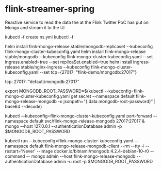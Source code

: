 # flink-streamer-spring
Reactive service to read the data the at the Flink Twitter PoC has put on Mongo and stream it to the UI


kubectl -f create ns.yml
kubectl -f 

helm install  flink-mongo-release stable/mongodb-replicaset --kubeconfig flink-mongo-cluster-kubeconfig.yaml
helm install  flink-mongo-release stable/mongodb --kubeconfig flink-mongo-cluster-kubeconfig.yaml --set ingress.enabled=true --set replicaSet.enabled=true
helm install ingress-release stable/nginx-ingress --kubeconfig flink-mongo-cluster-kubeconfig.yaml --set tcp={27017: "flink-demo/mongodb:27017"}

tcp:
  27017: "default/mongodb:27017"
  
export MONGODB_ROOT_PASSWORD=$(kubectl --kubeconfig=flink-mongo-cluster-kubeconfig.yaml get secret --namespace default flink-mongo-release-mongodb -o jsonpath="{.data.mongodb-root-password}" | base64 --decode)

kubectl --kubeconfig=flink-mongo-cluster-kubeconfig.yaml port-forward --namespace default svc/flink-mongo-release-mongodb 27017:27017 &
    mongo --host 127.0.0.1 --authenticationDatabase admin -p $MONGODB_ROOT_PASSWORD
    
kubectl run --kubeconfig=flink-mongo-cluster-kubeconfig.yaml --namespace default flink-mongo-release-mongodb-client --rm --tty -i --restart='Never' --image docker.io/bitnami/mongodb:4.2.4-debian-10-r0 --command -- mongo admin --host flink-mongo-release-mongodb --authenticationDatabase admin -u root -p $MONGODB_ROOT_PASSWORD